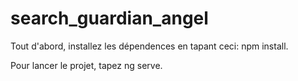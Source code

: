 # search_guardian_angel

Tout d'abord, installez les dépendences en tapant ceci: npm install.

Pour lancer le projet, tapez ng serve.
